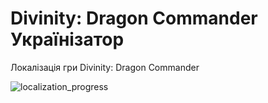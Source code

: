 # Divinity: Dragon Commander Українізатор

Локалізація гри Divinity: Dragon Commander

![localization_progress](https://img.shields.io/badge/localization_progress-9.86%25-white)

